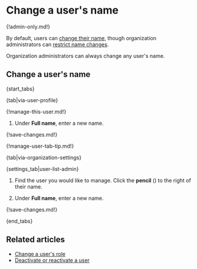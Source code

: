# Change a user's name

{!admin-only.md!}

By default, users can [change their name](/help/change-your-name), though
organization administrators can
[restrict name changes](/help/restrict-name-and-email-changes).

Organization administrators can always change any user's name.

## Change a user's name

{start_tabs}

{tab|via-user-profile}

{!manage-this-user.md!}

1. Under **Full name**, enter a new name.

{!save-changes.md!}

{!manage-user-tab-tip.md!}

{tab|via-organization-settings}

{settings_tab|user-list-admin}

1. Find the user you would like to manage. Click the **pencil**
   (<i class="fa fa-pencil"></i>) to the right of their name.

1. Under **Full name**, enter a new name.

{!save-changes.md!}

{end_tabs}

## Related articles

* [Change a user's role](/help/change-a-users-role)
* [Deactivate or reactivate a user](/help/deactivate-or-reactivate-a-user)
